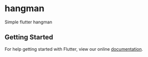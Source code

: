 # hangman

Simple flutter hangman

## Getting Started

For help getting started with Flutter, view our online
[documentation](https://flutter.io/).
